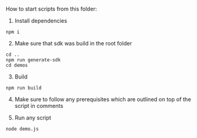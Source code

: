 How to start scripts from this folder:

1. Install dependencies
```shell
npm i
```

2. Make sure that sdk was build in the root folder
```shell
cd ..
npm run generate-sdk
cd demos
```

3. Build
```shell
npm run build
```

4. Make sure to follow any prerequisites which are outlined on top of the script in comments

5. Run any script
```shell
node demo.js
```